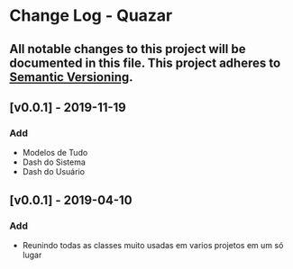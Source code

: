 # Change Log - Quazar
All notable changes to this project will be documented in this file.
This project adheres to [Semantic Versioning](http://semver.org/).
----

## [v0.0.1] - 2019-11-19

### Add
- Modelos de Tudo
- Dash do Sistema
- Dash do Usuário


## [v0.0.1] - 2019-04-10

### Add
- Reunindo todas as classes muito usadas em varios projetos em um só lugar 
